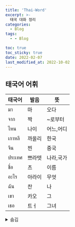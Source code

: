 ```yaml
---
title: 'Thai-Word'
excerpt: >-
  태국 대화 정리
categories:
  - Blog
tags:
  - - Blog

toc: true
toc_sticky: true
date: 2022-02-07
last_modified_at: 2022-10-02
---
```


## 태국어 어휘

|태국어|발음|뜻|
|:---|--|---|
|มา|마|오다
|จาก|짝|~로부터|
|ไหน|나이|어느,어디|
|เกาหลี|까올리|한국|
|จีน|찐|중국|
|ประเทศ|쁘라텟|나라,국가|
|ชื่อ|츠|이름|
|อะไร|아라이|무엇|
|ฉัน|찬|나|
|เขา|카오|그|
|เธอ|트ㅓ|그녀|



<details>
<summary> 숨김 </summary>
<div markdown="1">

- 마크다운(Markdown)으로 블로거 관리 

|내용|태국어|
|:---|:---|
|어디가요?|짜 빠이나이|
|어디야?|유 티나이|
|언제와요|므아 라이 짬막|
|왜요?|탐 마이캅|
|밥 먹었어요?|긴 카우 르이양|
|재미있어요?|서눅 마이|
|밥먹었어요|폼 킨 레오|

|단어|태국어|
|:---|:---|
|책|낭쓰|
|사다|쓰-|
|비싸다|팽-|
|저|폼|
|당신|쿤|
|좋아하다|탑마이캅|
</div>
</details>